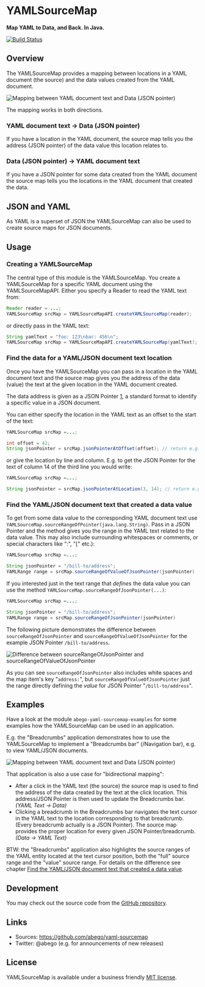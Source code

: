 # YAMLSourceMap
__Map YAML to Data, and Back. In Java.__

[![Build Status](https://travis-ci.com/abego/yaml-sourcemap.svg?branch=master)](https://travis-ci.com/abego/yaml-sourcemap)
## Overview

The YAMLSourceMap provides a mapping between locations in a YAML document 
(the source) and the data values created from the YAML document.

![Mapping between YAML document text and Data (JSON pointer)
](abego-yaml-sourcemap-core/src/main/javadoc/org/abego/yaml/sourcemap/doc-files/mapping.png)

The mapping works in both directions.

### YAML document text -> Data (JSON pointer)
        
If you have a location in the YAML document, the source map tells you the 
address (JSON pointer) of the data value this location relates to.
        
### Data (JSON pointer) -> YAML document text

If you have a JSON pointer for some data created from the YAML document 
the source map tells you the locations in the YAML document that created 
the data.

## JSON and YAML

As YAML is a superset of JSON the YAMLSourceMap can also be used to create 
source maps for JSON documents.

## Usage

### Creating a YAMLSourceMap

The central type of this module is the YAMLSourceMap. 
You create a YAMLSourceMap for a specific YAML document using the YAMLSourceMapAPI.
Either you specify a Reader to read the YAML text from:

```java
Reader reader = ...;
YAMLSourceMap srcMap = YAMLSourceMapAPI.createYAMLSourceMap(reader);
```

or directly pass in the YAML text:

```java
String yamlText = "foo: 123\nbar: 456\n";
YAMLSourceMap srcMap = YAMLSourceMapAPI.createYAMLSourceMap(yamlText);
``` 

### Find the data for a YAML/JSON document text location

Once you have the YAMLSourceMap you can pass in a location in the YAML document 
text and the source map gives you the address of the data (value) the text 
at the given location in the YAML document created.
 
The data address is given as a JSON Pointer [1], a standard format to identify 
a specific value in a JSON document.

You can either specify the location in the YAML text as an offset to the start
of the text:

```java
YAMLSourceMap srcMap =...;

int offset = 42;
String jsonPointer = srcMap.jsonPointerAtOffset(offset); // return e.g. "/bill-to/address"
``` 

or give the location by line and column. E.g. to get the JSON Pointer for the
text of column 14 of the third line you would write:

```java
YAMLSourceMap srcMap =...;

String jsonPointer = srcMap.jsonPointerAtLocation(3, 14); // return e.g. "/bill-to/address"
```

### <a name="data-to-text"></a>Find the YAML/JSON document text that created a data value

To get from some data value to the corresponding YAML document text use 
`YAMLSourceMap.sourceRangeOfPointer(java.lang.String)`.
Pass in a JSON Pointer and the method gives you the range in the YAML text 
related to the data value. This may also include surrounding whitespaces 
or comments, or special characters like ":", "[" etc.):

```java
YAMLSourceMap srcMap =...;

String jsonPointer = "/bill-to/address";
YAMLRange range = srcMap.sourceRangeOfValueOfJsonPointer(jsonPointer)
``` 

If you interested just in the text range that _defines_ the data value 
you can use the method `YAMLSourceMap.sourceRangeOfJsonPointer(...)`:

```java
YAMLSourceMap srcMap =...;

String jsonPointer = "/bill-to/address";
YAMLRange range = srcMap.sourceRangeOfJsonPointer(jsonPointer)
```

The following picture demonstrates the difference between 
`sourceRangeOfJsonPointer` and `sourceRangeOfValueOfJsonPointer` for the example
JSON Pointer `/bill-to/address`. 

![Difference between sourceRangeOfJsonPointer and sourceRangeOfValueOfJsonPointer
](abego-yaml-sourcemap-core/src/main/javadoc/org/abego/yaml/sourcemap/doc-files/source-range.png)


As you can see `sourceRangeOfJsonPointer` also includes white spaces 
and the map item's key "`address:`", but `sourceRangeOfValueOfJsonPointer` 
just the range directly defining the _value_ for JSON Pointer "`/bill-to/address`".

## Examples

Have a look at the module `abego-yaml-sourcemap-examples` for some examples how
the YAMLSourceMap can be used in an application.

E.g. the "Breadcrumbs" application demonstrates how to use the YAMLSourceMap to
implement a "Breadcrumbs bar" (/Navigation bar), e.g. to view YAML/JSON documents.

![Mapping between YAML document text and Data (JSON pointer)
](abego-yaml-sourcemap-core/src/main/javadoc/org/abego/yaml/sourcemap/doc-files/breadcrumbs-demo.png)

That application is also a use case for "bidirectional mapping": 

- After a click in the YAML text (the source) the source map is used to find the
address of the data created by the text at the click location. This address/JSON
Pointer is then used to update the Breadcrumbs bar. _(YAML Text -> Data)_
- Clicking a breadcrumb in the Breadcrumbs bar navigates the text cursor in the
YAML text to the location corresponding to that breadcrumb. (Every breadcrumb 
actually is a JSON Pointer). The source map provides the proper location for
every given JSON Pointer/breadcrumb.  _(Data -> YAML Text)_

BTW: the "Breadcrumbs" application also highlights the source ranges of the 
YAML entity located at the text cursor position, both the "full" source
range and the "value" source range. For details on the difference see chapter 
[Find the YAML/JSON document text that created a data value](#data-to-text).
 
[1]: https://tools.ietf.org/html/rfc6901

## Development

You may check out the source code from the 
[GitHub repository](https://github.com/abego/yaml-sourcemap).

## Links

- Sources: https://github.com/abego/yaml-sourcemap
- Twitter: @abego (e.g. for announcements of new releases)

## License

YAMLSourceMap is available under a business friendly 
[MIT license](https://www.abego-software.de/legal/mit-license.html).


